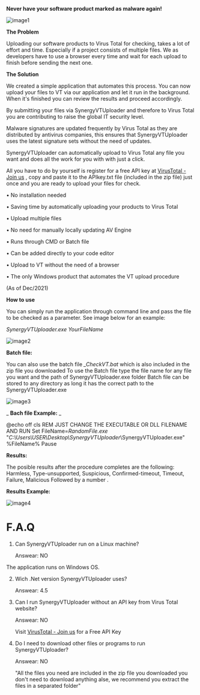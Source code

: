 **Never have your software product marked as malware again!**

 ![image1](https://user-images.githubusercontent.com/94911727/144462279-b64cf0e4-c1d2-4214-8168-630786fd66b3.png)

**The Problem**

Uploading our software products to Virus Total for checking, takes a lot of effort and time.
 Especially if a project consists of multiple files.
 We as developers have to use a browser every time and wait for each upload to finish before sending the next one.

**The Solution**

We created a simple application that automates this process.
 You can now upload your files to VT via our application and let it run in the background. When it&#39;s finished you can review the results and proceed accordingly.

By submitting your files via SynergyVTUploader and therefore to Virus Total you are contributing to raise the global IT security level.

Malware signatures are updated frequently by Virus Total as they are distributed by antivirus companies, this ensures that SynergyVTUploader uses the latest signature sets without the need of updates.

SynergyVTUploader can automatically upload to Virus Total any file you want and does all the work for you with with just a click.

All you have to do by yourself is register for a free API key at [VirusTotal - Join us](https://www.virustotal.com/gui/join-us) , copy and paste it to the APIkey.txt file (included in the zip file) just once and you are ready to upload your files for check.

• No installation needed

• Saving time by automatically uploading your products to Virus Total

• Upload multiple files

• No need for manually locally updating AV Engine

• Runs through CMD or Batch file

• Can be added directly to your code editor

• Upload to VT without the need of a browser

• The only Windows product that automates the VT upload procedure

(As of Dec/2021)

**How to use**

You can simply run the application through command line and pass the file to be checked as a parameter. See image below for an example:

_SynergyVTUploader.exe_ _YourFileName_

 ![image2](https://user-images.githubusercontent.com/94911727/144462433-80d8825b-7fc8-4e4b-bc46-abc1f9791693.png)

**Batch file:**

You can also use the batch file _\_CheckVT.bat_ which is also included in the zip file you downloaded
 To use the Batch file type the file name for any file you want and the path of SynergyVTUploader.exe folder
 Batch file can be stored to any directory as long it has the correct path to the SynergyVTUploader.exe

 ![image3](https://user-images.githubusercontent.com/94911727/144462514-bba2016c-7622-4edb-86fc-0de3b4a6745c.png)

_ **Bach file Example:** _

@echo off
cls
REM JUST CHANGE THE EXECUTABLE OR DLL FILENAME AND RUN
Set FileName=_RandomFile.exe_
 &quot;_C:\Users\USER\Desktop\SynergyVTUploader_\SynergyVTUploader.exe&quot; %FileName%
Pause

**Results:**

The posible results after the procedure completes are the following:
 Harmless, Type-unsupported, Suspicious, Confirmed-timeout, Timeout, Failure, Malicious
 Followed by a number .

**Results Example:**

 ![image4](https://user-images.githubusercontent.com/94911727/144462617-e09d3a3d-63f4-45e4-a396-d6950bd7189b.png)
 
# **F.A.Q**

1. Can SynergyVTUploader run on a Linux machine?

    Answear: NO

The application runs on Windows OS.

2. Wich .Net version SynergyVTUploader uses?

    Answear: 4.5

3. Can I run SynergyVTUploader without an API key from Virus Total website?

    Answear: NO

    Visit [VirusTotal - Join us](https://www.virustotal.com/gui/join-us) for a Free API Key

4. Do I need to download other files or programs to run SynergyVTUploader?

    Answear: NO

    &quot;All the files you need are included in the zip file you downloaded you don&#39;t need to download
     anything alse, we recommend you extract the files in a separated folder&quot;
